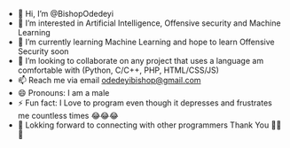 - 👋 Hi, I’m @BishopOdedeyi
- 👀 I’m interested in Artificial Intelligence, Offensive security and Machine Learning
- 🌱 I’m currently learning Machine Learning and hope to learn Offensive Security soon
- 💞️ I’m looking to collaborate on any project that uses a language am comfortable with (Python, C/C++, PHP, HTML/CSS/JS)
- 📫 Reach me via email [odedeyibishop@gmail.com](mailto:odedeyibishop@gmail.com) 
- 😄 Pronouns: I am a male
- ⚡ Fun fact: I Love to program even though it depresses and frustrates me countless times 😂😂😂
- 🤝 Lokking forward to connecting with other programmers Thank You 🥰🥰🥰

<!---
BishopOdedeyi/BishopOdedeyi is a ✨ special ✨ repository because its `README.md` (this file) appears on your GitHub profile.
You can click the Preview link to take a look at your changes.
--->
